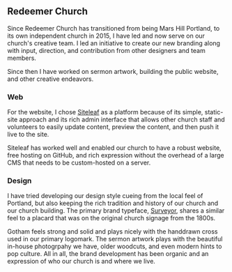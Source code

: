 ## Redeemer Church

Since Redeemer Church has transitioned from being Mars Hill Portland, to its own independent church in 2015, I have led and now serve on our church's creative team. I led an initiative to create our new branding along with input, direction, and contribution from other designers and team members.

Since then I have worked on sermon artwork, building the public website, and other creative endeavors.

### Web

For the website, I chose [Siteleaf](https://siteleaf.com/) as a platform because of its simple, static-site approach and its rich admin interface that allows other church staff and volunteers to easily update content, preview the content, and then push it live to the site.

Siteleaf has worked well and enabled our church to have a robust website, free hosting on GitHub, and rich expression without the overhead of a large CMS that needs to be custom-hosted on a server.

### Design

I have tried developing our design style cueing from the local feel of Portland, but also keeping the rich tradition and history of our church and our church building. The primary brand typeface, [Surveyor](http://www.typography.com/fonts/surveyor/overview/), shares a similar feel to a placard that was on the original church signage from the 1800s.

Gotham feels strong and solid and plays nicely with the handdrawn cross used in our primary logomark. The sermon artwork plays with the beautiful in-house photogrpahy we have, older woodcuts, and even modern hints to pop culture. All in all, the brand development has been organic and an expression of who our church is and where we live.
